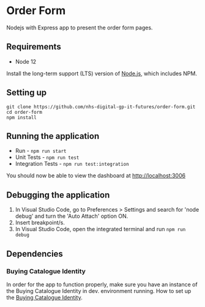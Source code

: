 

# Order Form

  

Nodejs with Express app to present the order form pages.

  

## Requirements
- Node 12

Install the long-term support (LTS) version of <a href="https://nodejs.org/en/">Node.js</a>, which includes NPM.

  

## Setting up
```
git clone https://github.com/nhs-digital-gp-it-futures/order-form.git
cd order-form
npm install
```
## Running the application
- Run - `npm run start`
- Unit Tests - `npm run test`
- Integration Tests - `npm run test:integration`

You should now be able to view the dashboard at [http://localhost:3006](http://localhost:3006)

## Debugging the application

 1. In Visual Studio Code, go to Preferences > Settings and search for 'node debug' and turn the 'Auto Attach' option ON.
 2. Insert breakpoint/s.
 3. In Visual Studio Code, open the integrated terminal and run `npm run debug`

## Dependencies
### Buying Catalogue Identity
In order for the app to function properly, make sure you have an instance of the Buying Catalogue Identity in dev. environment running. How to set up the [Buying Catalogue Identity](https://github.com/nhs-digital-gp-it-futures/BuyingCatalogueIdentity/blob/master/README.md#running-the-application "Identity Server Running the application").

